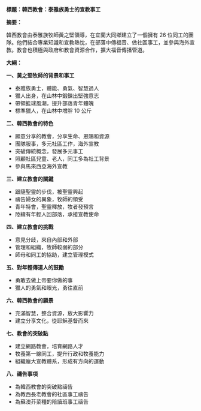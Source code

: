 **標題：韓西教會：泰雅族勇士的宣教事工**

**摘要：**

韓西教會由泰雅族牧師黃之堅領導，在宜蘭大同鄉建立了一個擁有 26 位同工的團隊。他們結合專業知識和宣教熱忱，在部落中傳福音、做社區事工，並參與海外宣教。教會也積極與政府和教會資源合作，擴大福音傳播管道。

**大綱：**

**一、黃之堅牧師的背景和事工**
* 泰雅族勇士，體能、勇氣、智慧過人
* 獵人出身，在山林中鍛鍊出堅強意志
* 帶領籃球風潮，提升部落青年體魄
* 標準獵人，在山林中增胖 10 公斤

**二、韓西教會的特色**
* 願意分享的教會，分享生命、恩賜和資源
* 團隊服事，多元社區工作，海外宣教
* 突破傳統概念，發展多元事工
* 照顧社區兒童、老人，同工多為社工背景
* 參與馬來西亞海外宣教

**三、建立教會的關鍵**
* 跟隨聖靈的步伐，被聖靈興起
* 禱告婦女的異象，牧師的領受
* 青年特會，聖靈釋放，牧者發預言
* 陸續有年輕人回部落，承接宣教使命

**四、建立教會的挑戰**
* 意見分歧，來自內部和外部
* 管理和組織，牧師較弱的部分
* 師母和同工的協助，建立管理模式

**五、對年輕傳道人的鼓勵**
* 勇敢去做上帝要你做的事
* 獵人的勇氣和眼光，勇往直前

**六、韓西教會的願景**
* 充滿智慧，整合資源，放大影響力
* 建立分享文化，從耶穌基督而來

**七、教會的突破點**
* 建立網路教會，培育網路人才
* 牧養第一線同工，提升行政和牧養能力
* 組織龐大宣教體系，形成有方向的運動

**八、禱告事項**
* 為韓西教會的突破點禱告
* 為教西長老教會的社區事工禱告
* 為蘇澳芥菜種的陪讀班事工禱告